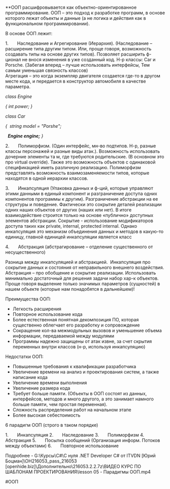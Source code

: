 **ООП расшифровывается как объектно-ориентированное программирование. ООП – это подход к разработке программ, в основе которого лежат объекты и данные (а не логика и действия как в функциональном программировании).

В основе ООП лежит:

1.       Наследование и Агрегирование (Иерархия). (Наследование – расширение типа другим типом. Или, проще говоря, возможность создавать типы на основе других типов). Позволяет расширить ф-ционал не внося изменения в уже созданный код. Н-р классы: Car и Porsche. (Забегая вперед – лучше использовать интерфейсы, Тем самым уменьшая связность классов)  
Агрегация – это когда экземпляр двигателя создается где-то в другом месте кода, и передается в конструктор автомобиля в качестве параметра.

_class Engine_

_{ int power; }_            

_class Car_

_{  string model = "Porshe";_

  _**Engine engine;** }_

2.       Полиморфизм. (Один интерфейс, мн-во подтипов. Н-р, разные классы персонажей и разные виды атак.). Возможность использовать дочерние элементы та м, где требуются родительские. (В основном это про virtual override). Также это возможность объектов с одинаковой спецификацией иметь различную реализацию. Полиморфизм представлять возможность взаимозаменяемости типов, которые находятся в одной иерархии классов. 

3.       Инкапсуляция (Упаковка данных и ф-ций, которые управляют этими данными в единый компонент и разграничение доступа одних компонентов программы к другим). Разграничение абстракции на ее структуры и поведение. Фактически это сокрытие деталей реализации одних наших объектов от других (наших или нет). В итоге взаимодействие строится только на основе «публично» доступных элементов абстракции. Сокрытие - использование модификаторов доступа таких как private, internal, protected internal. Однако инкапсуляция это механизм объединения данных и методов в какую-то единицу, главной единицей инкапсуляции является класс

4.       Абстракция (абстрагирование – отделение существенного от несущественного)

Разница между инкапсуляцией и абстракцией.  Инкапсуляция про сокрытие данных и состояния от неправильного внешнего воздействия. Абстракция – про обобщение и сокрытие реализации. Использовать минимально достаточный для решения задачи набор хар-к объектов. Проще говоря выделение только значимых параметров (сущностей) в нашем объекте (которые нам понадобятся в дальнейшем)!

Преимущества ООП:

- Легкость расширения
- Повторное использование кода
- Более естественная понятная декомпозиция ПО, которая существенно облегчает его разработку и сопровождение
- Сокращение кол-ва межмодульных вызовов и уменьшение объема информации, передаваемой между модулями
- Программы надежно защищены от атак извне, за счет скрытия переменных внутри классов (н-р, используя инкапсуляцию)

Недостатки ООП:
- Повышенные требования к квалификации разработчика
- Увеличение времени на анализ и проектирования систем, а также написание кода
- Увеличение времени выполнения
- Увеличение размера кода
- Требует больше памяти. (Объекты в ООП состоят из данных, интерфейсов, методов и много другого, а это занимает намного больше памяти, чем простая переменная).
- Сложность распределения работ на начальном этапе
- Более высокая себестоимость


6 парадигм ООП (строго в таком порядке)

1.       Инкапсуляция
2.       Наследование
3.       Полиморфизм
4.       Абстракция
5.       Посылка сообщений (Организация информ. Потоков между объектами)
6.       Повторное использование

Подробнее - G:\Курсы\C#\С нуля .NET Developer С# от ITVDN [Юрий Боцман]\OH216053_pass_216053 [openhide.biz]\Дополнительно\216053.2.2.7z\ВИДЕО КУРС ПО ШАБЛОНАМ ПРОЕКТИРОВАНИЯ\lesson 05 - Парадигмы ООП.mp4

#ООП 